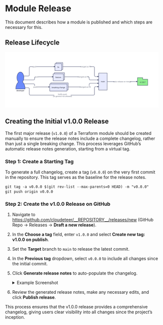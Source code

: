 # Module Release

This document describes how a module is published and which steps are necessary for this.

## Release Lifecycle

![diagram](assets/module-release-diagram.svg)

## Creating the Initial v1.0.0 Release

The first major release (`v1.0.0`) of a Terraform module should be created manually to ensure the release notes include a complete changelog, rather than just a single breaking change. This process leverages GitHub’s automatic release notes generation, starting from a virtual tag.

### Step 1: Create a Starting Tag

To generate a full changelog, create a tag (`v0.0.0`) on the very first commit in the repository. This tag serves as the baseline for the release notes.

```shell
git tag -a v0.0.0 $(git rev-list --max-parents=0 HEAD) -m "v0.0.0"
git push origin v0.0.0
```

### Step 2: Create the v1.0.0 Release on GitHub

1. Navigate to <https://github.com/cloudeteer/__REPOSITORY__/releases/new> (GitHub Repo → Releases → **Draft a new release**).
2. In the **Choose a tag** field, enter `v1.0.0` and select **Create new tag: v1.0.0 on publish**.
3. Set the **Target** branch to `main` to release the latest commit.
4. In the **Previous tag** dropdown, select `v0.0.0` to include all changes since the initial commit.
5. Click **Generate release notes** to auto-populate the changelog.

    <details>
    <summary>Example Screenshot</summary>

    ![Screenshot: Example release v1.0.0 of terraform-azurerm-vm module](assets/example-module-release-01.png)
    </details>

6. Review the generated release notes, make any necessary edits, and click **Publish release**.

This process ensures that the v1.0.0 release provides a comprehensive changelog, giving users clear visibility into all changes since the project’s inception.
